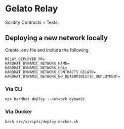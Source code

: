 # Gelato Relay

Solidity Contracts + Tests.

## Deploying a new network locally

Create .env file and include the following

```
RELAY_DEPLOYER_PK=
HARDHAT_DYNAMIC_NETWORK_NAME=
HARDHAT_DYNAMIC_NETWORK_URL=
HARDHAT_DYNAMIC_NETWORK_CONTRACTS_GELATO=
HARDHAT_DYNAMIC_NETWORK_NO_DETERMINISTIC_DEPLOYMENT=
```

### Via CLI

```
npx hardhat deploy --network dynamic
```

### Via Docker

```
bash src/scripts/deploy-docker.sh
```
